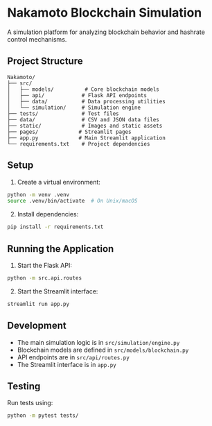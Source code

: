 # Nakamoto Blockchain Simulation

A simulation platform for analyzing blockchain behavior and hashrate control mechanisms.

## Project Structure

```
Nakamoto/
├── src/
│   ├── models/          # Core blockchain models
│   ├── api/            # Flask API endpoints
│   ├── data/           # Data processing utilities
│   └── simulation/     # Simulation engine
├── tests/              # Test files
├── data/               # CSV and JSON data files
├── static/             # Images and static assets
├── pages/             # Streamlit pages
├── app.py             # Main Streamlit application
└── requirements.txt    # Project dependencies
```

## Setup

1. Create a virtual environment:
```bash
python -m venv .venv
source .venv/bin/activate  # On Unix/macOS
```

2. Install dependencies:
```bash
pip install -r requirements.txt
```

## Running the Application

1. Start the Flask API:
```bash
python -m src.api.routes
```

2. Start the Streamlit interface:
```bash
streamlit run app.py
```

## Development

- The main simulation logic is in `src/simulation/engine.py`
- Blockchain models are defined in `src/models/blockchain.py`
- API endpoints are in `src/api/routes.py`
- The Streamlit interface is in `app.py`

## Testing

Run tests using:
```bash
python -m pytest tests/
```
